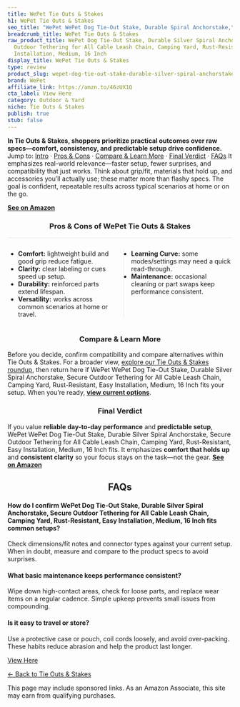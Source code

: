 ```yaml
---
title: WePet Tie Outs & Stakes
h1: WePet Tie Outs & Stakes
seo_title: "WePet WePet Dog Tie-Out Stake, Durable Spiral Anchorstake,\u2026"
breadcrumb_title: WePet Tie Outs & Stakes
raw_product_title: WePet Dog Tie-Out Stake, Durable Silver Spiral Anchorstake, Secure
  Outdoor Tethering for All Cable Leash Chain, Camping Yard, Rust-Resistant, Easy
  Installation, Medium, 16 Inch
display_title: WePet Tie Outs & Stakes
type: review
product_slug: wepet-dog-tie-out-stake-durable-silver-spiral-anchorstake-secure-outdoo-5e02a895
brand: WePet
affiliate_link: https://amzn.to/46zUX1Q
cta_label: View Here
category: Outdoor & Yard
niche: Tie Outs & Stakes
publish: true
stub: false
---
```


<div id="intro" class="full-width"><p><strong>In Tie Outs & Stakes, shoppers prioritize practical outcomes over raw specs&mdash;comfort, consistency, and predictable setup drive confidence.</strong> Jump to: <a href="#intro">Intro</a> · <a href="#pros-cons">Pros &amp; Cons</a> · <a href="#compare-more">Compare &amp; Learn More</a> · <a href="#verdict">Final Verdict</a> · <a href="#faqs">FAQs</a> It emphasizes real-world relevance&mdash;faster setup, fewer surprises, and compatibility that just works. Think about grip/fit, materials that hold up, and accessories you’ll actually use; these matter more than flashy specs. The goal is confident, repeatable results across typical scenarios at home or on the go.</p><p><a href="https://amzn.to/46zUX1Q" rel="nofollow sponsored noopener" target="_blank"><strong>See on Amazon</strong></a></p></div>
<h3 id="pros-cons" style="text-align:center;">Pros &amp; Cons of WePet Tie Outs & Stakes</h3>
<div class="pc-grid" style="display:grid;grid-template-columns:1fr 1fr;gap:16px;border-top:1px solid #e5e7eb;padding-top:12px;">
  <ul>
    <li><strong>Comfort:</strong> lightweight build and good grip reduce fatigue.</li>
    <li><strong>Clarity:</strong> clear labeling or cues speed up setup.</li>
    <li><strong>Durability:</strong> reinforced parts extend lifespan.</li>
    <li><strong>Versatility:</strong> works across common scenarios at home or travel.</li>
  </ul>
  <ul style="border-left:1px solid #e5e7eb;padding-left:16px;">
    <li><strong>Learning Curve:</strong> some modes/settings may need a quick read-through.</li>
    <li><strong>Maintenance:</strong> occasional cleaning or part swaps keep performance consistent.</li>
  </ul>
</div>


<h3 id="compare-more" style="text-align:center;">Compare &amp; Learn More</h3>
<p>Before you decide, confirm compatibility and compare alternatives within Tie Outs & Stakes. For a broader view, <a href="#">explore our Tie Outs & Stakes roundup</a>, then return here if WePet WePet Dog Tie-Out Stake, Durable Silver Spiral Anchorstake, Secure Outdoor Tethering for All Cable Leash Chain, Camping Yard, Rust-Resistant, Easy Installation, Medium, 16 Inch fits your setup. When you’re ready, <a href="https://amzn.to/46zUX1Q" rel="nofollow sponsored noopener" target="_blank"><strong>view current options</strong></a>.</p>

<h3 id="verdict" style="text-align:center;">Final Verdict</h3>
<p>If you value <strong>reliable day-to-day performance</strong> and <strong>predictable setup</strong>, WePet WePet Dog Tie-Out Stake, Durable Silver Spiral Anchorstake, Secure Outdoor Tethering for All Cable Leash Chain, Camping Yard, Rust-Resistant, Easy Installation, Medium, 16 Inch fits. It emphasizes <strong>comfort that holds up</strong> and <strong>consistent clarity</strong> so your focus stays on the task&mdash;not the gear. <a href="https://amzn.to/46zUX1Q" rel="nofollow sponsored noopener" target="_blank"><strong>See on Amazon</strong></a></p>

<h2 id="faqs" style="text-align:center;">FAQs</h2>
<h4><strong>How do I confirm WePet Dog Tie-Out Stake, Durable Silver Spiral Anchorstake, Secure Outdoor Tethering for All Cable Leash Chain, Camping Yard, Rust-Resistant, Easy Installation, Medium, 16 Inch fits common setups?</strong></h4>
<p>Check dimensions/fit notes and connector types against your current setup. When in doubt, measure and compare to the product specs to avoid surprises.</p>
<h4><strong>What basic maintenance keeps performance consistent?</strong></h4>
<p>Wipe down high-contact areas, check for loose parts, and replace wear items on a regular cadence. Simple upkeep prevents small issues from compounding.</p>
<h4><strong>Is it easy to travel or store?</strong></h4>
<p>Use a protective case or pouch, coil cords loosely, and avoid over-packing. These habits reduce abrasion and help the product last longer.</p>

<p><a class="btn" href="https://amzn.to/46zUX1Q" target="_blank" rel="nofollow sponsored noopener">View Here</a></p>
<p><a href="/roundups/outdoor-yard/tie-outs-stakes/">← Back to Tie Outs & Stakes</a></p>
<aside class="disclosure">This page may include sponsored links. As an Amazon Associate, this site may earn from qualifying purchases.</aside>

